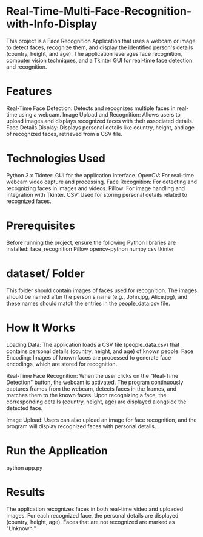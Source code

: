 # Real-Time-Multi-Face-Recognition-with-Info-Display

This project is a Face Recognition Application that uses a webcam or image to detect faces, recognize them, and display the identified person's details (country, height, and age). The application leverages face recognition, computer vision techniques, and a Tkinter GUI for real-time face detection and recognition.

# Features

Real-Time Face Detection: Detects and recognizes multiple faces in real-time using a webcam.
Image Upload and Recognition: Allows users to upload images and displays recognized faces with their associated details.
Face Details Display: Displays personal details like country, height, and age of recognized faces, retrieved from a CSV file.

# Technologies Used

Python 3.x
Tkinter: GUI for the application interface.
OpenCV: For real-time webcam video capture and processing.
Face Recognition: For detecting and recognizing faces in images and videos.
Pillow: For image handling and integration with Tkinter.
CSV: Used for storing personal details related to recognized faces.

# Prerequisites

Before running the project, ensure the following Python libraries are installed:
face_recognition
Pillow
opencv-python
numpy
csv
tkinter

# dataset/ Folder

This folder should contain images of faces used for recognition. The images should be named after the person's name (e.g., John.jpg, Alice.jpg), and these names should match the entries in the people_data.csv file.

# How It Works

Loading Data: The application loads a CSV file (people_data.csv) that contains personal details (country, height, and age) of known people.
Face Encoding: Images of known faces are processed to generate face encodings, which are stored for recognition.

Real-Time Face Recognition:
When the user clicks on the "Real-Time Detection" button, the webcam is activated.
The program continuously captures frames from the webcam, detects faces in the frames, and matches them to the known faces.
Upon recognizing a face, the corresponding details (country, height, age) are displayed alongside the detected face.

Image Upload: Users can also upload an image for face recognition, and the program will display recognized faces with personal details.

# Run the Application

python app.py

# Results

The application recognizes faces in both real-time video and uploaded images.
For each recognized face, the personal details are displayed (country, height, age).
Faces that are not recognized are marked as "Unknown."
